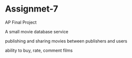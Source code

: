 # Assignmet-7
AP Final Project

A small movie database service 

publishing and sharing movies between publishers and users

ability to buy, rate, comment films
